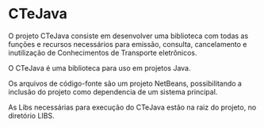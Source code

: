 CTeJava
=======
O projeto CTeJava consiste em desenvolver uma biblioteca com todas as funções e recursos necessários para emissão, 
consulta, cancelamento e inutilização de Conhecimentos de Transporte eletrônicos. 

O CTeJava é uma biblioteca para uso em projetos Java.

Os arquivos de código-fonte são um projeto NetBeans, possibilitando a inclusão do projeto como dependencia de um 
sistema principal.

As Libs necessárias para execução do CTeJava estão na raiz do projeto, no diretório LIBS.
